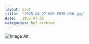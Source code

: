 ```yaml
---
layout:	post
title:	"2025-04-27-KOF-FOTO-030.jpg"
date:	2025-07-25
categories:	kof archive
---
```


![Image Alt](https://k0f.github.io/assets/2025-04-27-KOF-FOTO-030.jpg)